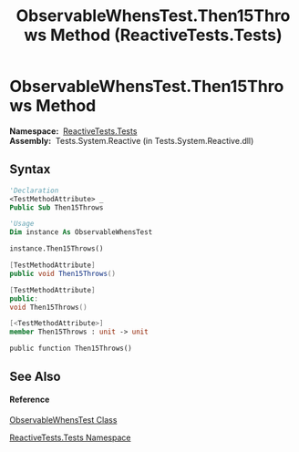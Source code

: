 ﻿---
title: ObservableWhensTest.Then15Throws Method  (ReactiveTests.Tests)
TOCTitle: Then15Throws Method
ms:assetid: M:ReactiveTests.Tests.ObservableWhensTest.Then15Throws
ms:mtpsurl: https://msdn.microsoft.com/en-us/library/reactivetests.tests.observablewhenstest.then15throws(v=VS.103)
ms:contentKeyID: 36619828
ms.date: 06/28/2011
mtps_version: v=VS.103
f1_keywords:
- ReactiveTests.Tests.ObservableWhensTest.Then15Throws
dev_langs:
- CSharp
- JScript
- VB
- FSharp
- c++
---

# ObservableWhensTest.Then15Throws Method

**Namespace:**  [ReactiveTests.Tests](hh289046\(v=vs.103\).md)  
**Assembly:**  Tests.System.Reactive (in Tests.System.Reactive.dll)

## Syntax

``` vb
'Declaration
<TestMethodAttribute> _
Public Sub Then15Throws
```

``` vb
'Usage
Dim instance As ObservableWhensTest

instance.Then15Throws()
```

``` csharp
[TestMethodAttribute]
public void Then15Throws()
```

``` c++
[TestMethodAttribute]
public:
void Then15Throws()
```

``` fsharp
[<TestMethodAttribute>]
member Then15Throws : unit -> unit 
```

``` jscript
public function Then15Throws()
```

## See Also

#### Reference

[ObservableWhensTest Class](hh303102\(v=vs.103\).md)

[ReactiveTests.Tests Namespace](hh289046\(v=vs.103\).md)

